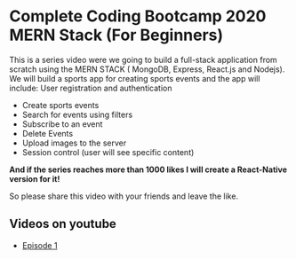 # Complete Coding Bootcamp 2020 MERN Stack (For Beginners) 

This is a series video were we going to build a full-stack application from scratch using the MERN STACK ( MongoDB, Express, React.js and Nodejs).
We will build a sports app for creating sports events and the app will include:
User registration and authentication

* Create sports events
* Search for events using filters
* Subscribe to an event
* Delete Events
* Upload images to the server
* Session control (user will see specific content)

<strong>And if the series reaches more than 1000 likes I will create a React-Native version for it!</strong>

So please share this video with your friends and leave the like.


## Videos on youtube

* [Episode 1](https://www.youtube.com/watch?v=_kP5e9fi9yo&t=48s)


